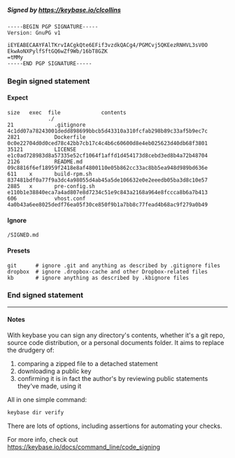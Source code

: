 ##### Signed by https://keybase.io/clcollins
```
-----BEGIN PGP SIGNATURE-----
Version: GnuPG v1

iEYEABECAAYFAlTKrvIACgkQte6EFif3vzdkQACg4/PGMCvj5QKEezRNHVL3sV0O
EkwAoNXPylfSftGQ6wZf9Wb/16bT8GZK
=tMMy
-----END PGP SIGNATURE-----

```

<!-- END SIGNATURES -->

### Begin signed statement 

#### Expect

```
size   exec  file             contents                                                        
             ./                                                                               
21             .gitignore     4c1dd07a78243001dedd898699bbcb5d43310a310fcfab298b89c33af5b9ec7c
2821           Dockerfile     0c0e22704d0d0ced78c42bb7cb17c4c4b6c60600d8e4eb025623d40db68f3801
35121          LICENSE        e1c0ad728983d8a57335e52cf1064f1affd1d454173d8cebd3ed8b4a72b48704
2126           README.md      09c8816f6ef18959f2418e8af4800110e05b862cc33ac8bb5ea948d989bd636e
611    x       build-rpm.sh   837481bdf0a77f9a3dc4a98055d4ab45a5de106632e0e2eeedb05ba3d8c10e57
2885   x       pre-config.sh  e110b1e38840eca7a4ad807e8d7234c51e9c843a2168a964e8fccca8b6a7b413
606            vhost.conf     4a0b43a6ee8025dedf76ea05f30ce850f9b1a7bb8c77fead4b68ac9f279a0b49
```

#### Ignore

```
/SIGNED.md
```

#### Presets

```
git      # ignore .git and anything as described by .gitignore files
dropbox  # ignore .dropbox-cache and other Dropbox-related files    
kb       # ignore anything as described by .kbignore files          
```

<!-- summarize version = 0.0.9 -->

### End signed statement

<hr>

#### Notes

With keybase you can sign any directory's contents, whether it's a git repo,
source code distribution, or a personal documents folder. It aims to replace the drudgery of:

  1. comparing a zipped file to a detached statement
  2. downloading a public key
  3. confirming it is in fact the author's by reviewing public statements they've made, using it

All in one simple command:

```bash
keybase dir verify
```

There are lots of options, including assertions for automating your checks.

For more info, check out https://keybase.io/docs/command_line/code_signing